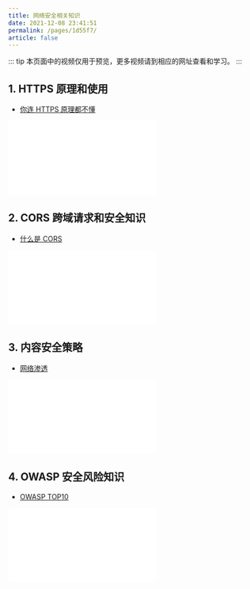 ```yaml
---
title: 网络安全相关知识
date: 2021-12-08 23:41:51
permalink: /pages/1d55f7/
article: false
---
```


::: tip
本页面中的视频仅用于预览，更多视频请到相应的网址查看和学习。
:::

## 1. HTTPS 原理和使用

- [你连 HTTPS 原理都不懂](https://www.bilibili.com/video/BV1Up4y1i7PG)
<iframe src="//player.bilibili.com/player.html?aid=968961043&bvid=BV1Up4y1i7PG&cid=213612005&page=1" scrolling="no" border="0" frameborder="no" framespacing="0" allowfullscreen="true"> </iframe>

## 2. CORS 跨域请求和安全知识

- [什么是 CORS](https://www.bilibili.com/video/BV1Kt411E76z)
<iframe src="//player.bilibili.com/player.html?aid=60490895&bvid=BV1Kt411E76z&cid=105297967&page=1" scrolling="no" border="0" frameborder="no" framespacing="0" allowfullscreen="true"> </iframe>

## 3. 内容安全策略

- [网络渗透](https://www.bilibili.com/video/BV1kh411W7Vv)
<iframe src="//player.bilibili.com/player.html?aid=207729803&bvid=BV1kh411W7Vv&cid=400177184&page=1" scrolling="no" border="0" frameborder="no" framespacing="0" allowfullscreen="true"> </iframe>

## 4. OWASP 安全风险知识

- [OWASP TOP10](https://www.bilibili.com/video/BV1ey4y1V7Jj)
<iframe src="//player.bilibili.com/player.html?aid=804852673&bvid=BV1ey4y1V7Jj&cid=390048660&page=1" scrolling="no" border="0" frameborder="no" framespacing="0" allowfullscreen="true"> </iframe>
